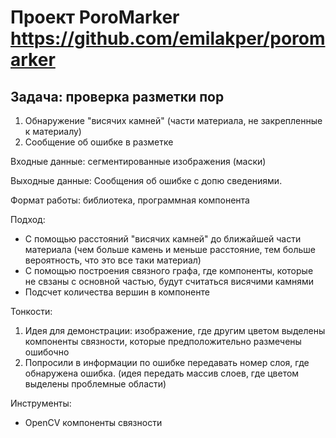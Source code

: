 # Проект PoroMarker https://github.com/emilakper/poromarker
## Задача: проверка разметки пор
1) Обнаружение "висячих камней" (части материала, не закрепленные к материалу)
2) Сообщение об ошибке в разметке


Входные данные: сегментированные изображения (маски)


Выходные данные: Сообщения об ошибке с допю сведениями.

Формат работы: библиотека, программная компонента

Подход:
- С помощью расстояний "висячих камней" до ближайшей части материала (чем больше камень и меньше расстояние, тем больше вероятность, что это все таки материал)
- С помощью построения связного графа, где компоненты, которые не свзаны с основной частью, будут считаться висячими камнями
- Подсчет количества вершин в компоненте

Тонкости:
1) Идея для демонстрации: изображение, где другим цветом выделены компоненты связности, которые предположительно размечены ошибочно
2) Попросили в информации по ошибке передавать номер слоя, где обнаружена ошибка. (идея передать массив слоев, где цветом выделены проблемные области)


Инструменты:
- OpenCV компоненты связности



